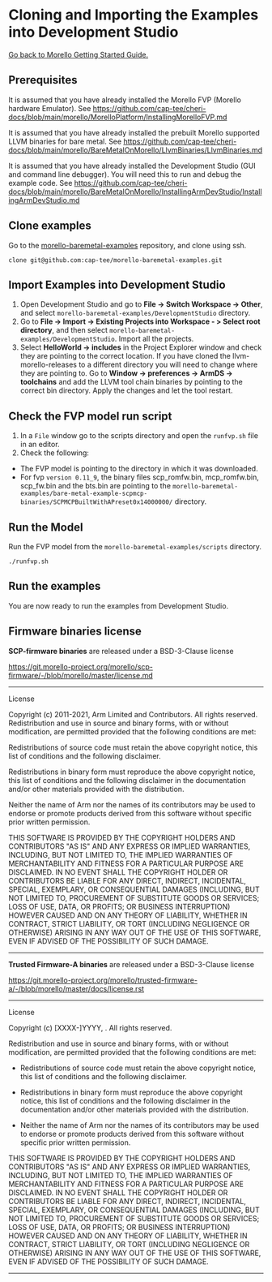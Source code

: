# Cloning and Importing the Examples into Development Studio

 [Go back to Morello Getting Started Guide.](./../../../../morello-getting-started.md)

 ## Prerequisites

It is assumed that you have already installed the Morello FVP (Morello hardware Emulator). See https://github.com/cap-tee/cheri-docs/blob/main/morello/MorelloPlatform/InstallingMorelloFVP.md 

It is assumed that you have already installed the prebuilt Morello supported LLVM binaries for bare metal. See https://github.com/cap-tee/cheri-docs/blob/main/morello/BareMetalOnMorello/LlvmBinaries/LlvmBinaries.md

It is assumed that you have already installed the Development Studio (GUI and command line debugger). You will need this to run and debug the example code. See https://github.com/cap-tee/cheri-docs/blob/main/morello/BareMetalOnMorello/InstallingArmDevStudio/InstallingArmDevStudio.md

## Clone examples

Go to the [morello-baremetal-examples](./https://github.com/cap-tee/morello-baremetal-examples) repository, and clone using ssh.

```
clone git@github.com:cap-tee/morello-baremetal-examples.git
```

## Import Examples into Development Studio

1. Open Development Studio and go to **File -> Switch Workspace -> Other**, and select `morello-baremetal-examples/DevelopmentStudio` directory.
2. Go to **File -> Import -> Existing Projects into Workspace - > Select root directory**, and then select `morello-baremetal-examples/DevelopmentStudio`. Import all the projects.
3. Select **HelloWorld -> includes** in the Project Explorer window and check they are pointing to the correct location. If you have cloned the llvm-morello-releases to a different directory you will need to change where they are pointing to. Go to **Window -> preferences -> ArmDS -> toolchains** and add the LLVM tool chain binaries by pointing to the correct bin directory. Apply the changes and let the tool restart.

## Check the FVP model run script

1. In a `File` window go to the scripts directory and open the `runfvp.sh` file in an editor. 
2. Check the following:
* The FVP model is pointing to the directory in which it was downloaded.
* For fvp `version 0.11_9`, the binary files scp_romfw.bin, mcp_romfw.bin, scp_fw.bin and the bts.bin are pointing to the `morello-baremetal-examples/bare-metal-example-scpmcp-binaries/SCPMCPBuiltWithAPreset0x14000000/` directory.

## Run the Model
Run the FVP model from the `morello-baremetal-examples/scripts` directory.

```
./runfvp.sh
```

## Run the examples
You are now ready to run the examples from Development Studio.

## Firmware binaries license

**SCP-firmware binaries** are released under a BSD-3-Clause license 

https://git.morello-project.org/morello/scp-firmware/-/blob/morello/master/license.md

---
License

Copyright (c) 2011-2021, Arm Limited and Contributors. All rights reserved.
Redistribution and use in source and binary forms, with or without modification,
are permitted provided that the following conditions are met:


Redistributions of source code must retain the above copyright notice, this
list of conditions and the following disclaimer.


Redistributions in binary form must reproduce the above copyright notice,
this list of conditions and the following disclaimer in the documentation
and/or other materials provided with the distribution.


Neither the name of Arm nor the names of its contributors may be used to
endorse or promote products derived from this software without specific prior
written permission.


THIS SOFTWARE IS PROVIDED BY THE COPYRIGHT HOLDERS AND CONTRIBUTORS "AS IS" AND
ANY EXPRESS OR IMPLIED WARRANTIES, INCLUDING, BUT NOT LIMITED TO, THE IMPLIED
WARRANTIES OF MERCHANTABILITY AND FITNESS FOR A PARTICULAR PURPOSE ARE
DISCLAIMED. IN NO EVENT SHALL THE COPYRIGHT HOLDER OR CONTRIBUTORS BE LIABLE FOR
ANY DIRECT, INDIRECT, INCIDENTAL, SPECIAL, EXEMPLARY, OR CONSEQUENTIAL DAMAGES
(INCLUDING, BUT NOT LIMITED TO, PROCUREMENT OF SUBSTITUTE GOODS OR SERVICES;
LOSS OF USE, DATA, OR PROFITS; OR BUSINESS INTERRUPTION) HOWEVER CAUSED AND ON
ANY THEORY OF LIABILITY, WHETHER IN CONTRACT, STRICT LIABILITY, OR TORT
(INCLUDING NEGLIGENCE OR OTHERWISE) ARISING IN ANY WAY OUT OF THE USE OF THIS
SOFTWARE, EVEN IF ADVISED OF THE POSSIBILITY OF SUCH DAMAGE.

---


**Trusted Firmware-A binaries** are released under a BSD-3-Clause license

https://git.morello-project.org/morello/trusted-firmware-a/-/blob/morello/master/docs/license.rst

---

License

Copyright (c) [XXXX-]YYYY, <OWNER>. All rights reserved.

Redistribution and use in source and binary forms, with or without modification,
are permitted provided that the following conditions are met:

-  Redistributions of source code must retain the above copyright notice, this
list of conditions and the following disclaimer.

-  Redistributions in binary form must reproduce the above copyright notice,
this list of conditions and the following disclaimer in the documentation
and/or other materials provided with the distribution.

-  Neither the name of Arm nor the names of its contributors may be used to
endorse or promote products derived from this software without specific
prior written permission.

THIS SOFTWARE IS PROVIDED BY THE COPYRIGHT HOLDERS AND CONTRIBUTORS "AS IS" AND
ANY EXPRESS OR IMPLIED WARRANTIES, INCLUDING, BUT NOT LIMITED TO, THE IMPLIED
WARRANTIES OF MERCHANTABILITY AND FITNESS FOR A PARTICULAR PURPOSE ARE
DISCLAIMED. IN NO EVENT SHALL THE COPYRIGHT HOLDER OR CONTRIBUTORS BE LIABLE FOR
ANY DIRECT, INDIRECT, INCIDENTAL, SPECIAL, EXEMPLARY, OR CONSEQUENTIAL DAMAGES
(INCLUDING, BUT NOT LIMITED TO, PROCUREMENT OF SUBSTITUTE GOODS OR SERVICES;
LOSS OF USE, DATA, OR PROFITS; OR BUSINESS INTERRUPTION) HOWEVER CAUSED AND ON
ANY THEORY OF LIABILITY, WHETHER IN CONTRACT, STRICT LIABILITY, OR TORT
(INCLUDING NEGLIGENCE OR OTHERWISE) ARISING IN ANY WAY OUT OF THE USE OF THIS
SOFTWARE, EVEN IF ADVISED OF THE POSSIBILITY OF SUCH DAMAGE.


---


